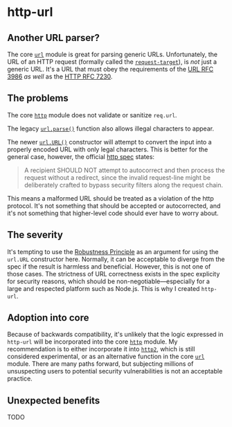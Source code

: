 # http-url

## Another URL parser?

The core [`url`](https://nodejs.org/api/url.html) module is great for parsing generic URLs. Unfortunately, the URL of an HTTP request (formally called the [`request-target`](https://tools.ietf.org/html/rfc7230#section-5.3)), is *not* just a generic URL. It's a URL that must obey the requirements of the [URL RFC 3986](https://tools.ietf.org/html/rfc3986) *as well* as the [HTTP RFC 7230](https://tools.ietf.org/html/rfc7230).

## The problems

The core [`http`](https://nodejs.org/api/http.html) module does not validate or sanitize `req.url`.

The legacy [`url.parse()`](https://nodejs.org/api/url.html#url_legacy_url_api) function also allows illegal characters to appear.

The newer [`url.URL()`](https://nodejs.org/api/url.html#url_class_url) constructor will attempt to convert the input into a properly encoded URL with only legal characters. This is better for the general case, however, the official [http spec](https://tools.ietf.org/html/rfc7230#section-3.1.1) states:
> A recipient SHOULD NOT attempt to autocorrect and then process the request without a redirect, since the invalid request-line might be deliberately crafted to bypass security filters along the request chain.

This means a malformed URL should be treated as a violation of the http protocol. It's not something that should be accepted or autocorrected, and it's not something that higher-level code should ever have to worry about.

## The severity

It's tempting to use the [Robustness Principle](https://en.wikipedia.org/wiki/Robustness_principle) as an argument for using the `url.URL` constructor here. Normally, it can be acceptable to diverge from the spec if the result is harmless and beneficial. However, this is not one of those cases. The strictness of URL correctness exists in the spec explicity for security reasons, which should be non-negotiable—especially for a large and respected platform such as Node.js. This is why I created `http-url`.

## Adoption into core

Because of backwards compatibility, it's unlikely that the logic expressed in `http-url` will be incorporated into the core [`http`](https://nodejs.org/api/http.html) module. My recommendation is to either incorporate it into [`http2`](https://nodejs.org/api/http2.html), which is still considered experimental, or as an alternative function in the core [`url`](https://nodejs.org/api/url.html) module. There are many paths forward, but subjecting millions of unsuspecting users to potential security vulnerabilities is not an acceptable practice.

## Unexpected benefits

TODO

